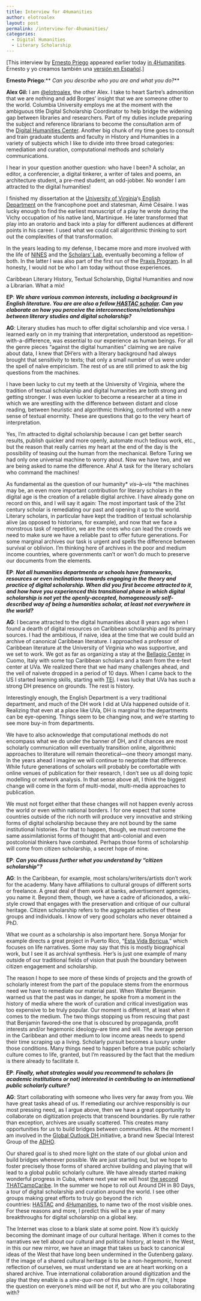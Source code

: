 ```yaml
---
title: Interview for 4Humanities
author: elotroalex
layout: post
permalink: /interview-for-4humanities/
categories:
  - Digital Humanities
  - Literary Scholarship
---
```

[This interview by <a href="http://hastac.org/users/ernesto-priego" alt="Ernesto Priego" target="_blanket">Ernesto Priego</a> appeared earlier today <a href="http://4humanities.org/2013/01/interview-with-alex-gil/" target="_blank">in 4Humanities</a>. Ernesto y yo creamos también una <a href="http://4humanities.org/2013/01/entrevista-con-alex-gil/" target="_blank">versión en Español</a>.]

**Ernesto Priego**:** *Can you describe who you are and what you do?***

**Alex Gil:** I am <a title="https://twitter.com/elotroalex" href="https://twitter.com/elotroalex" target="_blank">@elotroalex</a>, the other Alex. I take to heart Sartre’s admonition that we are nothing and add Borges’ insight that we are someone other to the world. Columbia University employs me at the moment with the ambiguous title Digital Scholarship Coordinator to help bridge the widening gap between libraries and researchers. Part of my duties include preparing the subject and reference librarians to become the consultation arm of the <a title="http://library.columbia.edu/indiv/dhc.html" href="http://library.columbia.edu/indiv/dhc.html" target="_blank">Digital Humanities Center</a>. Another big chunk of my time goes to consult and train graduate students and faculty in History and Humanities in a variety of subjects which I like to divide into three broad categories: remediation and curation, computational methods and scholarly communications.

I hear in your question another question: who have I been? A scholar, an editor, a conferencier, a digital tinkerer, a writer of tales and poems, an architecture student, a pre-med student, an odd-jobber. No wonder I am attracted to the digital humanities!

I finished my dissertation at the <a title="http://www.virginia.edu/" href="http://www.virginia.edu/" target="_blank">University of Virginia</a>‘s<a title="http://www.engl.virginia.edu/" href="http://www.engl.virginia.edu/" target="_blank"> English Department</a> on the francophone poet and statesman, Aimé Césaire. I was lucky enough to find the earliest manuscript of a play he wrote during the Vichy occupation of his native land, Martinique. He later transformed that play into an oratorio and back into a play for different audiences at different points in his career. I used what we could call algorithmic thinking to sort out the complexities of that transformation.

In the years leading to my defense, I became more and more involved with the life of <a title="http://www.nines.org/" href="http://www.nines.org/" target="_blank">NINES</a> and the <a title="http://www2.lib.virginia.edu/scholarslab/about/people.html" href="http://www2.lib.virginia.edu/scholarslab/about/people.html" target="_blank">Scholars’ Lab</a>, eventually becoming a fellow of both. In the latter I was also part of the first run of the <a title="http://praxis.scholarslab.org/" href="http://praxis.scholarslab.org/" target="_blank">Praxis Program</a>. In all honesty, I would not be who I am today without those experiences.

Caribbean Literary History, Textual Scholarship, Digital Humanities and now a Librarian. What a mix!

**EP**: ***We share various common interests, including a background in English literature. You are are also a fellow<a title="http://hastac.org/users/elotroalex" href="http://hastac.org/users/elotroalex" target="_blank"> HASTAC scholar</a>. Can you elaborate on how you perceive the interconnections/relationships between literary studies and digital scholarship?***

**AG**: Literary studies has much to offer digital scholarship and vice versa. I learned early on in my training that interpretation, understood as repetition-with-a-difference, was essential to our experience as human beings. For all the genre pieces “against the digital humanities” claiming we are naïve about data, I knew that DH’ers with a literary background had always brought that sensitivity to texts; that only a small number of us were under the spell of naïve empiricism. The rest of us are still primed to ask the big questions from the machines.

I have been lucky to cut my teeth at the University of Virginia, where the tradition of textual scholarship and digital humanities are both strong and getting stronger. I was even luckier to become a researcher at a time in which we are wrestling with the difference between distant and close reading, between heuristic and algorithmic thinking, confronted with a new sense of textual enormity. These are questions that go to the very heart of interpretation.

Yes, I’m attracted to digital scholarship because I can get better search results, publish quicker and more openly, automate much tedious work, etc., but the reason that really carries my heart at the end of the day is the possibility of teasing out the human from the mechanical. Before Turing we had only one universal machine to worry about. Now we have two, and we are being asked to name the difference. Aha! A task for the literary scholars who command the machines!

As fundamental as the question of our humanity* *vis*–à–*vis* *the machines may be, an even more important contribution for literary scholars in the digital age is the creation of a reliable digital archive. I have already gone on record on this, and I will say it again: The most important task of the 21st century scholar is remediating our past and opening it up to the world. Literary scholars, in particular have kept the tradition of textual scholarship alive (as opposed to historians, for example), and now that we face a monstrous task of repetition, we are the ones who can lead the crowds we need to make sure we have a reliable past to offer future generations. For some marginal archives our task is urgent and spells the difference between survival or oblivion. I’m thinking here of archives in the poor and medium income countries, where governments can’t or won’t do much to preserve our documents from the elements.

**EP**: ***Not all humanities departments or schools have frameworks, resources or even inclinations towards engaging in the theory and practice of digital scholarship. When did you first become attracted to it, and how have you experienced this transitional phase in which digital scholarship is not yet the openly-accepted, homogeneously self-described way of being a humanities scholar, at least not everywhere in the world?***

**AG**: I became attracted to the digital humanities about 8 years ago when I found a dearth of digital resources on Caribbean scholarship and its primary sources. I had the ambitious, if naive, idea at the time that we could build an archive of canonical Caribbean literature. I approached a professor of Caribbean literature at the University of Virginia who was supportive, and we set to work. We got as far as organizing a stay at the <a title="http://www.rockefellerfoundation.org/bellagio-center" href="http://www.rockefellerfoundation.org/bellagio-center" target="_blank">Bellagio Center</a> in Cuomo, Italy with some top Caribbean scholars and a team from the e-text center at UVa. We realized there that we had many challenges ahead, and the veil of naivete dropped in a period of 10 days. When I came back to the US I started learning skills, starting with <a title="http://www.tei-c.org/index.xml" href="http://www.tei-c.org/index.xml" target="_blank">TEI</a>. I was lucky that UVa has such a strong DH presence on grounds. The rest is history.

Interestingly enough, the English Department is a very traditional department, and much of the DH work I did at UVa happened outside of it. Realizing that even at a place like UVa, DH is marginal to the departments can be eye-opening. Things seem to be changing now, and we’re starting to see more buy-in from departments. 

We have to also acknowledge that computational methods do not encompass what we do under the banner of DH, and if chances are most scholarly communication will eventually transition online, algorithmic approaches to literature will remain theoretical—one theory amongst many. In the years ahead I imagine we will continue to negotiate that difference. While future generations of scholars will probably be comfortable with online venues of publication for their research, I don’t see us all doing topic modelling or network analysis. In that sense above all, I think the biggest change will come in the form of multi-modal, multi-media approaches to publication.

We must not forget either that these changes will not happen evenly across the world or even within national borders. I for one expect that some countries outside of the rich north will produce very innovative and striking forms of digital scholarship because they are not bound by the same institutional histories. For that to happen, though, we must overcome the same assimilationist forms of thought that anti-colonial and even postcolonial thinkers have combated. Perhaps those forms of scholarship will come from citizen scholarship, a secret hope of mine.

**EP**: ***Can you discuss further what you understand by “citizen scholarship”?***

**AG**: In the Caribbean, for example, most scholars/writers/artists don’t work for the academy. Many have affiliations to cultural groups of different sorts or freelance. A great deal of them work at banks, advertisement agencies, you name it. Beyond them, though, we have a cadre of aficionados, a wiki-style crowd that engages with the preservation and critique of our cultural heritage. Citizen scholarship refers to the aggregate activities of these groups and individuals. I know of very good scholars who never obtained a PhD.

What we count as a scholarship is also important here. Sonya Monjar for example directs a great project in Puerto Rico, “<a title="http://estavidaboricua.com/" href="http://estavidaboricua.com/" target="_blank">Esta Vida Boricua</a>,” which focuses on life narratives. Some may say that this is mostly biographical work, but I see it as archival synthesis. Her’s is just one example of many outside of our traditional fields of vision that push the boundary between citizen engagement and scholarship.

The reason I hope to see more of these kinds of projects and the growth of scholarly interest from the part of the populace stems from the enormous need we have to remediate our material past. When Walter Benjamin warned us that the past was in danger, he spoke from a moment in the history of media where the work of curation and critical investigation was too expensive to be truly popular. Our moment is different, at least when it comes to the medium. The two things stopping us from rescuing that past that Benjamin favored–the one that is obscured by propaganda, profit interests and/or hegemonic ideology–are time and will. The average person in the Caribbean and other medium to low income areas needs to spend their time scraping up a living. Scholarly pursuit becomes a luxury under those conditions. Many things need to happen before a true public scholarly culture comes to life, granted, but I’m reassured by the fact that the medium is there already to facilitate it.

**EP**: ***Finally, what strategies would you recommend to scholars (in academic institutions or not) interested in contributing to an international public scholarly culture?***

**AG**: Start collaborating with someone who lives very far away from you. We have great tasks ahead of us. If remediating our archive responsibly is our most pressing need, as I argue above, then we have a great opportunity to collaborate on digitization projects that transcend boundaries. By rule rather than exception, archives are usually scattered. This creates many opportunities for us to build bridges between communities. At the moment I am involved in the <a title="http://www.globaloutlookdh.org/" href="http://www.globaloutlookdh.org/" target="_blank">Global Outlook DH </a>initiative, a brand new Special Interest Group of the [ADHO][1].

Our shared goal is to shed more light on the state of our global union and build bridges whenever possible. We are just starting out, but we hope to foster precisely those forms of shared archive building and playing that will lead to a global public scholarly culture. We have already started making wonderful progress in Cuba, where next year we will host <a title="http://caribbean2013.thatcamp.org" href="http://caribbean2013.thatcamp.org/" target="_blank">the second THATCampCaribe</a>. In the summer we hope to roll out Around DH in 80 Days, a tour of digital scholarship and curation around the world. I see other groups making great efforts to truly go beyond the rich countries: <a title="http://hastac.org/" href="http://hastac.org/" target="_blank">HASTAC</a> and <a title="http://4humanities.org/" href="http://4humanities.org/" target="_blank">4Humanities</a>, to name two of the most visible ones. For these reasons and more, I predict this will be a year of many breakthroughs for digital scholarship on a global key.

The Internet was close to a blank slate at some point. Now it’s quickly becoming the dominant image of our cultural heritage. When it comes to the narratives we tell about our cultural and political history, at least in the West, in this our new mirror, we have an image that takes us back to canonical ideas of the West that have long been undermined in the Gutenberg galaxy. If the image of a shared cultural heritage is to be a non-hegemonic, honest reflection of ourselves, we must understand we are at heart working on a shared archive. True international collaboration around digitization and the play that they enable is a *sine-qua-non* of this archive. If I’m right, I hope the question on everyone’s mind will be not if, but who are you collaborating with?

 [1]: http://adho.org/